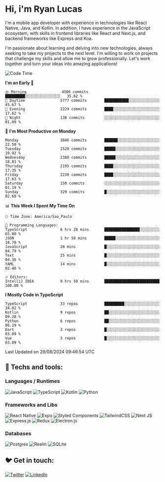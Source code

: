 # Hi, i'm Ryan Lucas

I'm a mobile app developer with experience in technologies like React Native, Java, and Kotlin.
In addition, I have experience in the JavaScript ecosystem, with skills in frontend libraries like React and Next.js, and backend frameworks like Express and Koa.

I'm passionate about learning and delving into new technologies, always seeking to take my projects to the next level. I'm willing to work on projects that challenge my skills and allow me to grow professionally. Let's work together and turn your ideas into amazing applications!


<!--START_SECTION:waka-->
![Code Time](http://img.shields.io/badge/Code%20Time-520%20hrs%2042%20mins-blue)

**I'm an Early 🐤** 

```text
🌞 Morning                4506 commits        █████████░░░░░░░░░░░░░░░░   35.62 % 
🌆 Daytime                5777 commits        ███████████░░░░░░░░░░░░░░   45.67 % 
🌃 Evening                2229 commits        ████░░░░░░░░░░░░░░░░░░░░░   17.62 % 
🌙 Night                  138 commits         ░░░░░░░░░░░░░░░░░░░░░░░░░   01.09 % 
```
📅 **I'm Most Productive on Monday** 

```text
Monday                   2846 commits        ██████░░░░░░░░░░░░░░░░░░░   22.50 % 
Tuesday                  2520 commits        █████░░░░░░░░░░░░░░░░░░░░   19.92 % 
Wednesday                2380 commits        █████░░░░░░░░░░░░░░░░░░░░   18.81 % 
Thursday                 2195 commits        ████░░░░░░░░░░░░░░░░░░░░░   17.35 % 
Friday                   2230 commits        ████░░░░░░░░░░░░░░░░░░░░░   17.63 % 
Saturday                 150 commits         ░░░░░░░░░░░░░░░░░░░░░░░░░   01.19 % 
Sunday                   329 commits         █░░░░░░░░░░░░░░░░░░░░░░░░   02.60 % 
```


📊 **This Week I Spent My Time On** 

```text
🕑︎ Time Zone: America/Sao_Paulo

💬 Programming Languages: 
TypeScript               6 hrs 28 mins       ████████████████░░░░░░░░░   65.80 % 
JSON                     1 hr 50 mins        █████░░░░░░░░░░░░░░░░░░░░   18.70 % 
JavaScript               28 mins             █░░░░░░░░░░░░░░░░░░░░░░░░   04.79 % 
Text                     25 mins             █░░░░░░░░░░░░░░░░░░░░░░░░   04.36 % 
YAML                     14 mins             █░░░░░░░░░░░░░░░░░░░░░░░░   02.40 % 

🔥 Editors: 
IntelliJ IDEA            9 hrs 50 mins       █████████████████████████   100.00 % 
```

**I Mostly Code in TypeScript** 

```text
TypeScript               33 repos            █████████░░░░░░░░░░░░░░░░   34.02 % 
Kotlin                   9 repos             ██░░░░░░░░░░░░░░░░░░░░░░░   09.28 % 
Python                   6 repos             ██░░░░░░░░░░░░░░░░░░░░░░░   06.19 % 
Dart                     3 repos             █░░░░░░░░░░░░░░░░░░░░░░░░   03.09 % 
Vue                      3 repos             █░░░░░░░░░░░░░░░░░░░░░░░░   03.09 % 
```




 Last Updated on 29/08/2024 09:46:54 UTC
<!--END_SECTION:waka-->

## 🔧 Techs and tools: 

### Languages / Runtimes
![JavaScript](https://img.shields.io/badge/javascript-%23323330.svg?style=for-the-badge&logo=javascript&logoColor=%23F7DF1E)
![TypeScript](https://img.shields.io/badge/typescript-%23007ACC.svg?style=for-the-badge&logo=typescript&logoColor=white)
![Kotlin](https://img.shields.io/badge/kotlin-%230095D5.svg?style=for-the-badge&logo=kotlin&logoColor=white) ![Python](https://img.shields.io/badge/python-3670A0?style=for-the-badge&logo=python&logoColor=ffdd54)

### Frameworks and Libs
![React Native](https://img.shields.io/badge/react_native-%2320232a.svg?style=for-the-badge&logo=react&logoColor=%2361DAFB)
![Expo](https://img.shields.io/badge/expo-1C1E24?style=for-the-badge&logo=expo&logoColor=#D04A37)
![Styled Components](https://img.shields.io/badge/styled--components-DB7093?style=for-the-badge&logo=styled-components&logoColor=white)
![TailwindCSS](https://img.shields.io/badge/tailwindcss-%2338B2AC.svg?style=for-the-badge&logo=tailwind-css&logoColor=white)
![Next JS](https://img.shields.io/badge/Next-black?style=for-the-badge&logo=next.js&logoColor=white)
![Express.js](https://img.shields.io/badge/express.js-%23404d59.svg?style=for-the-badge&logo=express&logoColor=%2361DAFB)
![Redux](https://img.shields.io/badge/redux-%23593d88.svg?style=for-the-badge&logo=redux&logoColor=white)
![Electron.js](https://img.shields.io/badge/Electron-191970?style=for-the-badge&logo=Electron&logoColor=white)

### Databases
![Postgres](https://img.shields.io/badge/postgres-%23316192.svg?style=for-the-badge&logo=postgresql&logoColor=white)
![Realm](https://img.shields.io/badge/Realm-39477F?style=for-the-badge&logo=realm&logoColor=white)
![SQLite](https://img.shields.io/badge/sqlite-%2307405e.svg?style=for-the-badge&logo=sqlite&logoColor=white)

## 🐦 Get in touch:

[![Twitter](https://img.shields.io/badge/Twitter-%231DA1F2.svg?style=for-the-badge&logo=Twitter&logoColor=white)](https://twitter.com/ryangst_)
[![LinkedIn](https://img.shields.io/badge/linkedin-%230077B5.svg?style=for-the-badge&logo=linkedin&logoColor=white)](https://www.linkedin.com/in/ryan-lucas-machado/)
